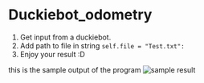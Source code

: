 # Duckiebot_odometry

1. Get input from a duckiebot.
2. Add path to file in string `self.file = "Test.txt":`
3. Enjoy your result :D

this is the sample output of the program
![sample result](https://user-images.githubusercontent.com/89171514/170819391-259db51e-c7dd-45f5-b408-2fd91edab25f.png)
